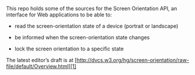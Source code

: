 This repo holds some of the sources for the Screen Orientation API, an interface
for Web applications to be able to:

  * read the screen-orientation state of a device (portrait or landscape)

  * be informed when the screen-orientation state changes

  * lock the screen orientation to a specific state

The latest editor’s draft is at
[http://dvcs.w3.org/hg/screen-orientation/raw-file/default/Overview.html][1]

   [1]: http://dvcs.w3.org/hg/screen-orientation/raw-file/default/Overview.html
